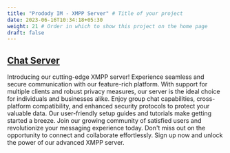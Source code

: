 ```yaml
---
title: "Prodody IM - XMPP Server" # Title of your project
date: 2023-06-16T10:34:18+05:30
weight: 21 # Order in which to show this project on the home page
draft: false
---
```


## [Chat Server](https://chat.adityakumar.xyz/)
Introducing our cutting-edge XMPP server! Experience seamless and secure communication with our feature-rich platform. With support for multiple clients and robust privacy measures, our server is the ideal choice for individuals and businesses alike. Enjoy group chat capabilities, cross-platform compatibility, and enhanced security protocols to protect your valuable data. Our user-friendly setup guides and tutorials make getting started a breeze. Join our growing community of satisfied users and revolutionize your messaging experience today. Don't miss out on the opportunity to connect and collaborate effortlessly. Sign up now and unlock the power of our advanced XMPP server.
